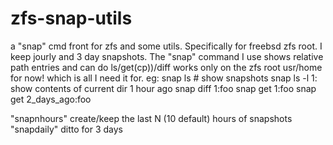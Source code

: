 # zfs-snap-utils
a "snap" cmd front for zfs and some utils. Specifically for freebsd zfs root.
I keep jourly and 3 day snapshots.
The "snap" command I use shows relative path entries and can do ls/get(cp))/diff
works only on the zfs root usr/home for now! which is all I need it for.
eg:
snap ls # show snapshots
snap ls -l 1: show contents of current dir 1 hour ago
snap diff 1:foo 
snap get 1:foo
snap get 2_days_ago:foo

"snapnhours" create/keep the last N (10 default) hours of snapshots
"snapdaily" ditto for 3 days

